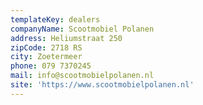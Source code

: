 ```yaml
---
templateKey: dealers
companyName: Scootmobiel Polanen
address: Heliumstraat 250
zipCode: 2718 RS
city: Zoetermeer
phone: 079 7370245
mail: info@scootmobielpolanen.nl
site: 'https://www.scootmobielpolanen.nl'
---
```


